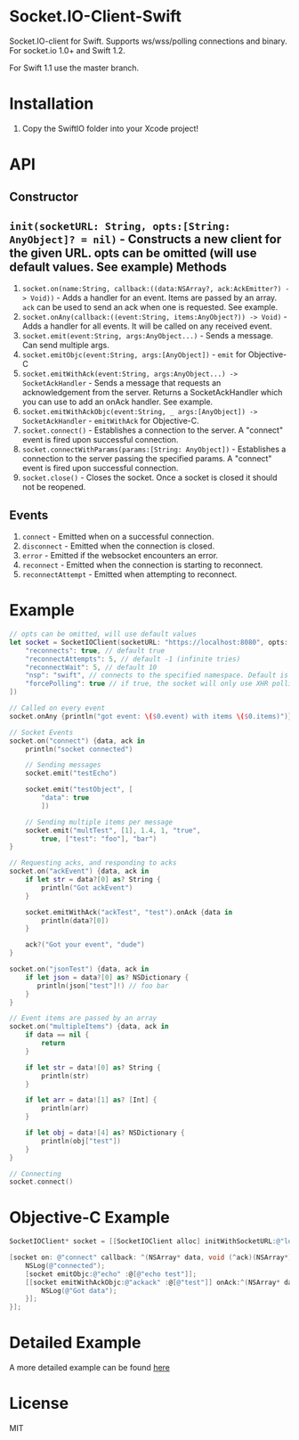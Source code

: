 Socket.IO-Client-Swift
======================

Socket.IO-client for Swift. Supports ws/wss/polling connections and binary. For socket.io 1.0+ and Swift 1.2.

For Swift 1.1 use the master branch.

Installation
============
1. Copy the SwiftIO folder into your Xcode project!

API
===
Constructor
-----------
`init(socketURL: String, opts:[String: AnyObject]? = nil)` - Constructs a new client for the given URL. opts can be omitted (will use default values. See example)
Methods
-------
1. `socket.on(name:String, callback:((data:NSArray?, ack:AckEmitter?) -> Void))` - Adds a handler for an event. Items are passed by an array. `ack` can be used to send an ack when one is requested. See example.
2. `socket.onAny(callback:((event:String, items:AnyObject?)) -> Void)` - Adds a handler for all events. It will be called on any received event.
3. `socket.emit(event:String, args:AnyObject...)` - Sends a message. Can send multiple args.
4. `socket.emitObjc(event:String, args:[AnyObject])` - `emit` for Objective-C
5. `socket.emitWithAck(event:String, args:AnyObject...) -> SocketAckHandler` - Sends a message that requests an acknowledgement from the server. Returns a SocketAckHandler which you can use to add an onAck handler. See example.
6. `socket.emitWithAckObjc(event:String, _ args:[AnyObject]) -> SocketAckHandler` - `emitWithAck` for Objective-C.
7. `socket.connect()` - Establishes a connection to the server. A "connect" event is fired upon successful connection.
8. `socket.connectWithParams(params:[String: AnyObject])` - Establishes a connection to the server passing the specified params. A "connect" event is fired upon successful connection.
9. `socket.close()` - Closes the socket. Once a socket is closed it should not be reopened.

Events
------
1. `connect` - Emitted when on a successful connection.
2. `disconnect` - Emitted when the connection is closed.
3. `error` - Emitted if the websocket encounters an error.
4. `reconnect` - Emitted when the connection is starting to reconnect.
5. `reconnectAttempt` - Emitted when attempting to reconnect.

Example
=======
```swift
// opts can be omitted, will use default values
let socket = SocketIOClient(socketURL: "https://localhost:8080", opts: [
    "reconnects": true, // default true
    "reconnectAttempts": 5, // default -1 (infinite tries)
    "reconnectWait": 5, // default 10
    "nsp": "swift", // connects to the specified namespace. Default is /
    "forcePolling": true // if true, the socket will only use XHR polling, default is false (polling/WebSockets)
])

// Called on every event
socket.onAny {println("got event: \($0.event) with items \($0.items)")}

// Socket Events
socket.on("connect") {data, ack in
    println("socket connected")

    // Sending messages
    socket.emit("testEcho")

    socket.emit("testObject", [
        "data": true
        ])

    // Sending multiple items per message
    socket.emit("multTest", [1], 1.4, 1, "true",
        true, ["test": "foo"], "bar")
}

// Requesting acks, and responding to acks
socket.on("ackEvent") {data, ack in
    if let str = data?[0] as? String {
        println("Got ackEvent")
    }

    socket.emitWithAck("ackTest", "test").onAck {data in
        println(data?[0])
    }

    ack?("Got your event", "dude")
}

socket.on("jsonTest") {data, ack in
    if let json = data?[0] as? NSDictionary {
       println(json["test"]!) // foo bar
    }
}

// Event items are passed by an array
socket.on("multipleItems") {data, ack in
    if data == nil {
        return
    }

    if let str = data![0] as? String {
        println(str)
    }

    if let arr = data![1] as? [Int] {
        println(arr)
    }

    if let obj = data![4] as? NSDictionary {
        println(obj["test"])
    }
}

// Connecting
socket.connect()
```

Objective-C Example
===================
```objective-c
SocketIOClient* socket = [[SocketIOClient alloc] initWithSocketURL:@"localhost:8080" opts:nil];

[socket on: @"connect" callback: ^(NSArray* data, void (^ack)(NSArray*)) {
    NSLog(@"connected");
    [socket emitObjc:@"echo" :@[@"echo test"]];
    [[socket emitWithAckObjc:@"ackack" :@[@"test"]] onAck:^(NSArray* data) {
        NSLog(@"Got data");
    }];
}];

```

Detailed Example
================
A more detailed example can be found [here](https://github.com/nuclearace/socket.io-client-swift-example)

License
=======
MIT
